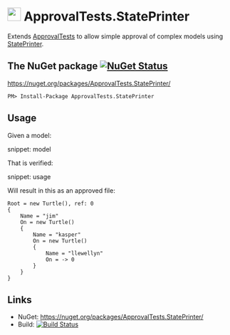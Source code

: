 # <img src="https://avatars3.githubusercontent.com/u/36907" height="30px"> ApprovalTests.StatePrinter

Extends [ApprovalTests](https://github.com/approvals/ApprovalTests.Net) to allow simple approval of complex models using [StatePrinter](https://github.com/kbilsted/StatePrinter).


## The NuGet package [![NuGet Status](http://img.shields.io/nuget/v/ApprovalTests.StatePrinter.svg?style=flat)](https://www.nuget.org/packages/ApprovalTests.StatePrinter/)

https://nuget.org/packages/ApprovalTests.StatePrinter/

    PM> Install-Package ApprovalTests.StatePrinter


## Usage

Given a model:

snippet: model

That is verified:

snippet: usage

Will result in this as an approved file:

```
Root = new Turtle(), ref: 0
{
    Name = "jim"
    On = new Turtle()
    {
        Name = "kasper"
        On = new Turtle()
        {
            Name = "llewellyn"
            On = -> 0
        }
    }
}
```


## Links

 * NuGet: https://nuget.org/packages/ApprovalTests.StatePrinter/
 * Build: [![Build Status](https://dev.azure.com/approvals/ApprovalTests.Net.StatePrinter/_apis/build/status/approvals.ApprovalTests.Net.StatePrinter?branchName=master)](https://dev.azure.com/approvals/ApprovalTests.Net.StatePrinter/_build/latest?definitionId=1&branchName=master)